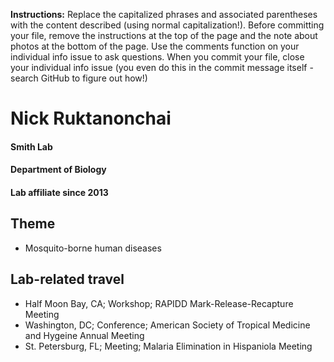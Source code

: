 **Instructions:** Replace the capitalized phrases and associated parentheses with the content described (using normal capitalization!). Before committing your file, remove the instructions at the top of the page and the note about photos at the bottom of the page. Use the comments function on your individual info issue to ask questions. When you commit your file, close your individual info issue (you even do this in the commit message itself - search GitHub to figure out how!)

# Nick Ruktanonchai
#### Smith Lab
#### Department of Biology
#### Lab affiliate since 2013

## Theme
- Mosquito-borne human diseases

## Lab-related travel
- Half Moon Bay, CA; Workshop; RAPIDD Mark-Release-Recapture Meeting
- Washington, DC; Conference; American Society of Tropical Medicine and Hygeine Annual Meeting
- St. Petersburg, FL; Meeting; Malaria Elimination in Hispaniola Meeting